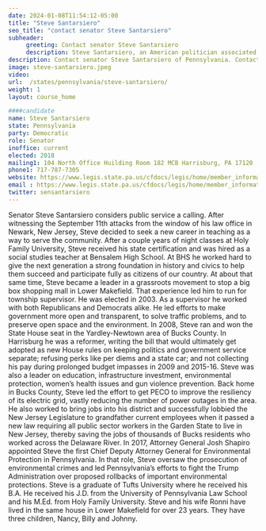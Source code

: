 ```yaml
---
date: 2024-01-08T11:54:12-05:00
title: "Steve Santarsiero"
seo_title: "contact senator Steve Santarsiero"
subheader:
     greeting: Contact senator Steve Santarsiero
     description: Steve Santarsiero, an American politician associated with the Democratic Party, serves as a member of the Pennsylvania State Senate, representing District 10. He took office on December 1, 2018, and his current term is slated to conclude on November 30, 2026.
description: Contact senator Steve Santarsiero of Pennsylvania. Contact information for Steve Santarsiero includes email address, phone number, and mailing address.
image: steve-santarsiero.jpeg
video:
url:  /states/pennsylvania/steve-santarsiero/
weight: 1
layout: course_home

####candidate
name: Steve Santarsiero
state: Pennsylvania
party: Democratic
role: Senator
inoffice: current
elected: 2018
mailing1: 104 North Office Huilding Room 182 MCB Harrisburg, PA 17120
phone1: 717-787-7305
website: https://www.legis.state.pa.us/cfdocs/legis/home/member_information/Senate_bio.cfm?id=1179/
email : https://www.legis.state.pa.us/cfdocs/legis/home/member_information/Senate_bio.cfm?id=1179/
twitter: sensantarsiero
---
```


Senator Steve Santarsiero considers public service a calling. After witnessing the September 11th attacks from the window of his law office in Newark, New Jersey, Steve decided to seek a new career in teaching as a way to serve the community. After a couple years of night classes at Holy Family University, Steve received his state certification and was hired as a social studies teacher at Bensalem High School. At BHS he worked hard to give the next generation a strong foundation in history and civics to help them succeed and participate fully as citizens of our country. At about that same time, Steve became a leader in a grassroots movement to stop a big box shopping mall in Lower Makefield. That experience led him to run for township supervisor. He was elected in 2003. As a supervisor he worked with both Republicans and Democrats alike. He led efforts to make government more open and transparent, to solve traffic problems, and to preserve open space and the environment. In 2008, Steve ran and won the State House seat in the Yardley-Newtown area of Bucks County. In Harrisburg he was a reformer, writing the bill that would ultimately get adopted as new House rules on keeping politics and government service separate; refusing perks like per diems and a state car; and not collecting his pay during prolonged budget impasses in 2009 and 2015-16. Steve was also a leader on education, infrastructure investment, environmental protection, women’s health issues and gun violence prevention. Back home in Bucks County, Steve led the effort to get PECO to improve the resiliency of its electric grid, vastly reducing the number of power outages in the area. He also worked to bring jobs into his district and successfully lobbied the New Jersey Legislature to grandfather current employees when it passed a new law requiring all public sector workers in the Garden State to live in New Jersey, thereby saving the jobs of thousands of Bucks residents who worked across the Delaware River. In 2017, Attorney General Josh Shapiro appointed Steve the first Chief Deputy Attorney General for Environmental Protection in Pennsylvania. In that role, Steve oversaw the prosecution of environmental crimes and led Pennsylvania’s efforts to fight the Trump Administration over proposed rollbacks of important environmental protections. Steve is a graduate of Tufts University where he received his B.A. He received his J.D. from the University of Pennsylvania Law School and his M.Ed. from Holy Family University. Steve and his wife Ronni have lived in the same house in Lower Makefield for over 23 years. They have three children, Nancy, Billy and Johnny.
